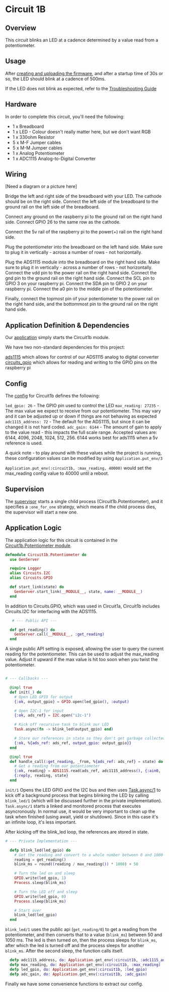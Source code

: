 # Circuit 1B

## Overview

This circuit blinks an LED at a cadence determined by a value read from a potentiometer.

## Usage

After [creating and uploading the firmware](../../FIRMWARE.md), and after a startup time of 30s or so, the LED should blink at a cadence of 500ms.

If the LED does not blink as expected, refer to the [Troubleshooting Guide](../../TROUBLESHOOTING.md)

## Hardware

In order to complete this circuit, you'll need the following:

- 1 x Breadboard
- 1 x LED - Colour doesn't really matter here, but we don't want RGB
- 1 x 330ohm Resistor
- 5 x M-F Jumper cables
- 5 x M-M Jumper cables
- 1 x Analog Potentiometer
- 1 x ADC1115 Analog-to-Digital Converter

## Wiring

[Need a diagram or a picture here]

Bridge the left and right side of the breadboard with your LED.  The cathode should be on the right side.  Connect the left side of the breadboard to the ground rail on the left side of the breadboard.

Connect any ground on the raspberry pi to the ground rail on the right hand side.  Connect GPIO 26 to the same row as the cathode.

Connect the 5v rail of the raspberry pi to the power(+) rail on the right hand side. 

Plug the potentiometer into the breadboard on the left hand side.  Make sure to plug it in vertically - across a number of rows - not horizontally. 

Plug the ADS1115 module into the breadboard on the right hand side.  Make sure to plug it in vertically - across a number of rows - not horizontally.  Connect the vdd pin to the power rail on the right hand side.  Connect the gnd pin to the ground rail on the right hand side.  Connect the SCL pin to GPIO 3 on your raspberry pi.  Connect the SDA pin to GPIO 2 on your raspberry pi.  Connect the a0 pin to the middle pin of the potentiometer.

Finally, connect the topmost pin of your potentiometer to the power rail on the right hand side, and the bottommost pin to the ground rail on the right hand side.

## Application Definition & Dependencies

Our [application](./mix.exs) simply starts the Circuit1b module.

We have two non-standard dependencies for this project:

[ads1115](https://hexdocs.pm/ads1115/readme.html) which allows for control of our ADS1115 analog to digital converter
[circuits_gpio](https://hexdocs.pm/circuits_gpio/Circuits.GPIO.html) which allows for reading and writing to the GPIO pins on the raspberry pi

## Config

The [config](./config/config.exs) for Circuit1b defines the following:

`led_gpio: 26` - The GPIO pin used to control the LED
`max_reading: 27235` - The max value we expect to receive from our potentiometer.  This may vary and it can be adjusted up or down if things are not behaving as expected
`adc1115_address: 72` - The default for the ADS1115, but since it can be changed it is not hard coded.
`adc_gain: 6144` - The amount of gain to apply to the value read - this impacts the full scale range.  Accepted values are: 6144, 4096, 2048, 1024, 512, 256.  6144 works best for ads1115 when a 5v reference is used.

A quick note - to play around with these values while the project is running, these configuration values can be modified by using `Application.put_env/3`

`Application.put_env(:circuit1b, :max_reading, 40000)` would set the max_reading config value to 40000 until a reboot.

## Supervision

The [supervisor](./lib/supervisor.ex) starts a single child process (Circuit1b.Potentiometer), and it specifies a `:one_for_one` strategy, which means if the child process dies, the supervisor will start a new one. 

## Application Logic

The application logic for this circuit is contained in the [Circuit1b.Potentiometer module](./lib/potentiometer.ex).

```elixir
defmodule Circuit1b.Potentiometer do
  use GenServer

  require Logger
  alias Circuits.I2C
  alias Circuits.GPIO

  def start_link(state) do
    GenServer.start_link(__MODULE__, state, name: __MODULE__)
  end
```

In addition to Circuits.GPIO, which was used in Circuit1a, Circuit1b includes Circuits.I2C for interfacing with the ADS1115.

```elixir
   # --- Public API ---

  def get_reading() do
    GenServer.call(__MODULE__, :get_reading)
  end
```

A single public API setting is exposed, allowing the user to query the current reading for the potentiometer.  This can be used to adjust the max_reading value.  Adjust it upward if the max value is hit too soon when you twist the potentiometer.

```elixir

# --- Callbacks ---

  @impl true
  def init(_) do
    # Open LED GPIO for output
    {:ok, output_gpio} = GPIO.open(led_gpio(), :output)

    # Open I2C-1 for input
    {:ok, ads_ref} = I2C.open("i2c-1")

    # Kick off recursive task to blink our LED
    Task.async(fn -> blink_led(output_gpio) end)

    # Store our references in state so they don't get garbage collected
    {:ok, %{ads_ref: ads_ref, output_gpio: output_gpio}}
  end

  @impl true
  def handle_call(:get_reading, _from, %{ads_ref: ads_ref} = state) do
    # Get a reading from our potentiometer
    {:ok, reading} = ADS1115.read(ads_ref, adc1115_address(), {:ain0, :gnd}, 6144)
    {:reply, reading, state}
  end
```

`init/1` Opens the LED GPIO and the I2C bus and then uses [Task.async/1]() to kick off a background process that begins blinking the LED by calling `blink_led/1` (which will be discussed further in the private implementation).  `Task.async/1` starts a linked and monitored process that executes asyncronously.  In normal use, it would be very important to clean up the task when finished (using await, yield or shutdown).  Since in this case it's an infinite loop, it's less important.

After kicking off the blink_led loop, the references are stored in state.

```elixir
# --- Private Implementation ---

  defp blink_led(led_gpio) do
    # Get the reading and convert to a whole number between 0 and 1000
    reading = get_reading()
    blink_ms = round((reading / max_reading()) * 1000) + 50

    # Turn the led on and sleep
    GPIO.write(led_gpio, 1)
    Process.sleep(blink_ms)

    # Turn the LED off and sleep
    GPIO.write(led_gpio, 0)
    Process.sleep(blink_ms)

    # Start over
    blink_led(led_gpio)
  end

```
`blink_led/1` uses the public api (`get_reading/0`) to get a reading from the potentiometer, and then converts that to a value (`blink_ms`) between 50 and 1050 ms.  The led is then turned on, then the process sleeps for `blink_ms`, after which the led is turned off and the process sleeps for another `blink_ms`.  After the second sleep, the function calls itself.

```elixir
  defp adc1115_address, do: Application.get_env(:circuit1b, :adc1115_address)
  defp max_reading, do: Application.get_env(:circuit1b, :max_reading)
  defp led_gpio, do: Application.get_env(:circuit1b, :led_gpio)
  defp adc_gain, do: Application.get_env(:circuit1b, :adc_gain)
```

Finally we have some convenience functions to extract our config.
